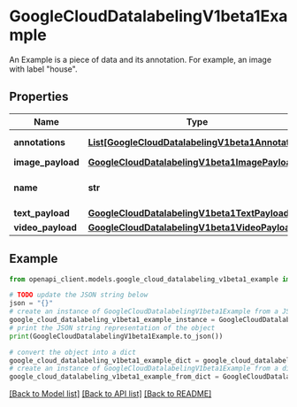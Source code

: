# GoogleCloudDatalabelingV1beta1Example

An Example is a piece of data and its annotation. For example, an image with label \"house\".

## Properties

Name | Type | Description | Notes
------------ | ------------- | ------------- | -------------
**annotations** | [**List[GoogleCloudDatalabelingV1beta1Annotation]**](GoogleCloudDatalabelingV1beta1Annotation.md) | Output only. Annotations for the piece of data in Example. One piece of data can have multiple annotations. | [optional] 
**image_payload** | [**GoogleCloudDatalabelingV1beta1ImagePayload**](GoogleCloudDatalabelingV1beta1ImagePayload.md) |  | [optional] 
**name** | **str** | Output only. Name of the example, in format of: projects/{project_id}/datasets/{dataset_id}/annotatedDatasets/ {annotated_dataset_id}/examples/{example_id} | [optional] 
**text_payload** | [**GoogleCloudDatalabelingV1beta1TextPayload**](GoogleCloudDatalabelingV1beta1TextPayload.md) |  | [optional] 
**video_payload** | [**GoogleCloudDatalabelingV1beta1VideoPayload**](GoogleCloudDatalabelingV1beta1VideoPayload.md) |  | [optional] 

## Example

```python
from openapi_client.models.google_cloud_datalabeling_v1beta1_example import GoogleCloudDatalabelingV1beta1Example

# TODO update the JSON string below
json = "{}"
# create an instance of GoogleCloudDatalabelingV1beta1Example from a JSON string
google_cloud_datalabeling_v1beta1_example_instance = GoogleCloudDatalabelingV1beta1Example.from_json(json)
# print the JSON string representation of the object
print(GoogleCloudDatalabelingV1beta1Example.to_json())

# convert the object into a dict
google_cloud_datalabeling_v1beta1_example_dict = google_cloud_datalabeling_v1beta1_example_instance.to_dict()
# create an instance of GoogleCloudDatalabelingV1beta1Example from a dict
google_cloud_datalabeling_v1beta1_example_from_dict = GoogleCloudDatalabelingV1beta1Example.from_dict(google_cloud_datalabeling_v1beta1_example_dict)
```
[[Back to Model list]](../README.md#documentation-for-models) [[Back to API list]](../README.md#documentation-for-api-endpoints) [[Back to README]](../README.md)


